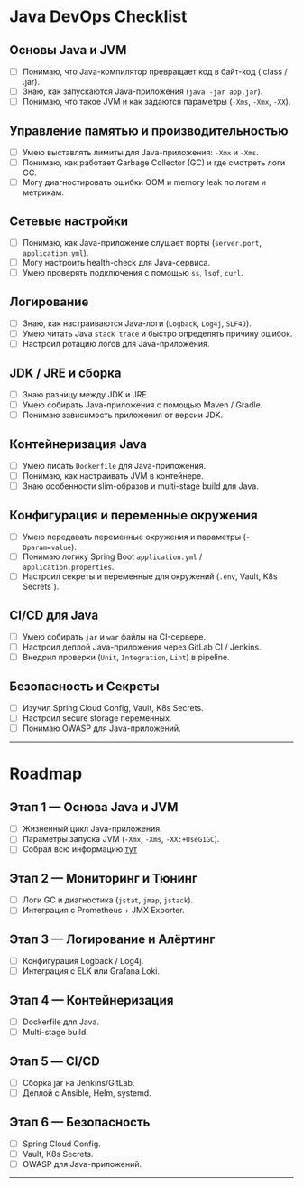 # Java DevOps Checklist

## Основы Java и JVM
- [ ] Понимаю, что Java-компилятор превращает код в байт-код (.class / .jar).
- [ ] Знаю, как запускаются Java-приложения (`java -jar app.jar`).
- [ ] Понимаю, что такое JVM и как задаются параметры (`-Xms`, `-Xmx`, `-XX`).

## Управление памятью и производительностью
- [ ] Умею выставлять лимиты для Java-приложения: `-Xmx` и `-Xms`.
- [ ] Понимаю, как работает Garbage Collector (GC) и где смотреть логи GC.
- [ ] Могу диагностировать ошибки OOM и memory leak по логам и метрикам.

## Сетевые настройки
- [ ] Понимаю, как Java-приложение слушает порты (`server.port`, `application.yml`).
- [ ] Могу настроить health-check для Java-сервиса.
- [ ] Умею проверять подключения с помощью `ss`, `lsof`, `curl`.

## Логирование
- [ ] Знаю, как настраиваются Java-логи (`Logback`, `Log4j`, `SLF4J`).
- [ ] Умею читать Java `stack trace` и быстро определять причину ошибок.
- [ ] Настроил ротацию логов для Java-приложения.

## JDK / JRE и сборка
- [ ] Знаю разницу между JDK и JRE.
- [ ] Умею собирать Java-приложения с помощью Maven / Gradle.
- [ ] Понимаю зависимость приложения от версии JDK.

## Контейнеризация Java
- [ ] Умею писать `Dockerfile` для Java-приложения.
- [ ] Понимаю, как настраивать JVM в контейнере.
- [ ] Знаю особенности slim-образов и multi-stage build для Java.

## Конфигурация и переменные окружения
- [ ] Умею передавать переменные окружения и параметры (`-Dparam=value`).
- [ ] Понимаю логику Spring Boot `application.yml` / `application.properties`.
- [ ] Настроил секреты и переменные для окружений (`.env`, Vault, K8s Secrets`).

## CI/CD для Java
- [ ] Умею собирать `jar` и `war` файлы на CI-сервере.
- [ ] Настроил деплой Java-приложения через GitLab CI / Jenkins.
- [ ] Внедрил проверки (`Unit`, `Integration`, `Lint`) в pipeline.

## Безопасность и Секреты
- [ ] Изучил Spring Cloud Config, Vault, K8s Secrets.
- [ ] Настроил secure storage переменных.
- [ ] Понимаю OWASP для Java-приложений.

---

# Roadmap

## Этап 1 — Основа Java и JVM
- [ ] Жизненный цикл Java-приложения.
- [ ] Параметры запуска JVM (`-Xmx`, `-Xms`, `-XX:+UseG1GC`).
- [ ] Собрал всю информацию [тут](https://github.com/alexandreevich/Cheklists/blob/main/Java_main.md)

## Этап 2 — Мониторинг и Тюнинг
- [ ] Логи GC и диагностика (`jstat`, `jmap`, `jstack`).
- [ ] Интеграция с Prometheus + JMX Exporter.

## Этап 3 — Логирование и Алёртинг
- [ ] Конфигурация Logback / Log4j.
- [ ] Интеграция с ELK или Grafana Loki.

## Этап 4 — Контейнеризация
- [ ] Dockerfile для Java.
- [ ] Multi-stage build.

## Этап 5 — CI/CD
- [ ] Сборка jar на Jenkins/GitLab.
- [ ] Деплой с Ansible, Helm, systemd.

## Этап 6 — Безопасность
- [ ] Spring Cloud Config.
- [ ] Vault, K8s Secrets.
- [ ] OWASP для Java-приложений.

---
